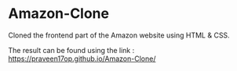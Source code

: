 # Amazon-Clone
Cloned the frontend part of the Amazon website using HTML & CSS.

The result can be found using the link : https://praveen17op.github.io/Amazon-Clone/
